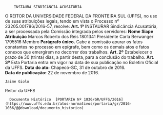         INSTAURA SINDICÂNCIA ACUSATÓRIA  

 O REITOR DA UNIVERSIDADE FEDERAL DA FRONTEIRA SUL (UFFS), no uso de suas atribuições legais, tendo em vista o Processo nº 23205.001786/2016-57, resolve:   **Art. 1º** INSTAURAR Sindicância Acusatória, a ser processada pela Comissão integrada pelos servidores:     **Nome**    **Siape**    **Atribuição**      Marcos Roberto dos Reis   1801341   Presidente     Carla Berwanger   1795516   Membro     **Parágrafo único.** Cabe à comissão apurar os fatos constantes no processo em epígrafe, bem como os demais atos e fatos conexos que emergirem no decorrer dos trabalhos.   **Art. 2º** Estabelecer o prazo de 30 (trinta) dias, a partir desta, para a conclusão do trabalho.   **Art. 3º** Esta Portaria entra em vigor na data de sua publicação no Boletim Oficial da UFFS.      **Data do ato:** Chapecó-SC, 31 de outubro de 2016.   
 **Data de publicação:**  22 de novembro de 2016. 

    Jaime Giolo   
 Reitor da UFFS 

      Documento Histórico  [PORTARIA Nº 1036/GR/UFFS/2016](https://www.uffs.edu.br/atos-normativos/portaria/gr/2016-1036/@@download/documento_historico)     
      